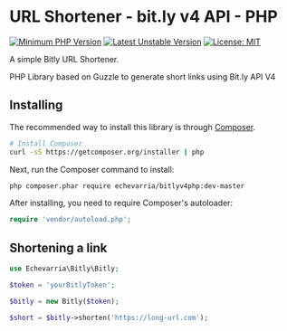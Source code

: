 # URL Shortener - bit.ly v4 API - PHP

[![Minimum PHP Version](https://img.shields.io/badge/PHP-%3E%3D%207.1-blue.svg)](https://packagist.org/packages/echevarria/bitlyv4php)
[![Latest Unstable Version](https://img.shields.io/badge/version-v1.0.0-orange.svg)](https://packagist.org/packages/echevarria/bitlyv4php)
[![License: MIT](https://img.shields.io/badge/License-MIT-yellow.svg)](https://opensource.org/licenses/MIT)

A simple Bitly URL Shortener.

PHP Library based on Guzzle to generate short links using Bit.ly API V4

## Installing

The recommended way to install this library is through
[Composer](http://getcomposer.org).

```bash
# Install Composer
curl -sS https://getcomposer.org/installer | php
```

Next, run the Composer command to install:

```bash
php composer.phar require echevarria/bitlyv4php:dev-master
```

After installing, you need to require Composer's autoloader:

```php
require 'vendor/autoload.php';
```

## Shortening a link

```php
use Echevarria\Bitly\Bitly;

$token = 'yourBitlyToken';

$bitly = new Bitly($token);

$short = $bitly->shorten('https://long-url.com');
```
